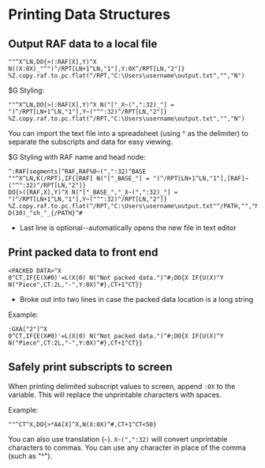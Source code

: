 # Printing Data Structures

## Output RAF data to a local file

```
""^X^LN,DO{>(:RAF[X],Y)^X N((X:0X)_"^")^/RPT[LN+1^LN,"1"],Y:0X^/RPT[LN,"2"]}
%Z.copy.raf.to.pc.flat(^/RPT,"C:\Users\username\output.txt","","N")
```

$G Styling:

```
""^X^LN,DO{>(:RAF[X],Y)^X N("["_X~(",":32)_"] = ")^/RPT[LN+1^LN,"1"],Y~("^":32)^/RPT[LN,"2"]}
%Z.copy.raf.to.pc.flat(^/RPT,"C:\Users\username\output.txt","","N")
```

You can import the text file into a spreadsheet (using ^ as the delimiter) to separate the subscripts and data for easy viewing.


$G Styling with RAF name and head node:
```
^:RAF[segments]^RAF,RAF%0~(",":32)^BASE
""^X^LN,K(/RPT),IF{[RAF] N("["_BASE_"] = ")^/RPT[LN+1^LN,"1"],[RAF]~("^":32)^/RPT[LN,"2"]}
DO{>([RAF,X],Y)^X N("["_BASE_","_X~(",":32)_"] = ")^/RPT[LN+1^LN,"1"],Y~("^":32)^/RPT[LN,"2"]}
%Z.copy.raf.to.pc.flat(^/RPT,"C:\Users\username\output.txt"^/PATH,"","N")
D(30)_"sh_"_{/PATH}^#
```

* Last line is optional--automatically opens the new file in text editor

## Print packed data to front end

```
<PACKED DATA>^X
0^CT,IF{E(X#0)'=L(X|0) N("Not packed data.")^#;DO{X IF{U(X)^Y N("Piece",CT:2L,"-",Y:0X)^#},CT+1^CT}}
```

* Broke out into two lines in case the packed data location is a long string

Example:

```
:GXA["2"]^X
0^CT,IF{E(X#0)'=L(X|0) N("Not packed data.")^#;DO{X IF{U(X)^Y N("Piece",CT:2L,"-",Y:0X)^#},CT+1^CT}}
```


## Safely print subscripts to screen
When printing delimited subscript values to screen, append `:0X` to the variable. This will replace the unprintable characters with spaces.

Example:
```
""^CT^X,DO{>*AA[X]^X,N(X:0X)^#,CT+1^CT<50}
```

You can also use translation (`~`). `X~(",":32)` will convert unprintable characters to commas. You can use any character in place of the comma (such as "^").
